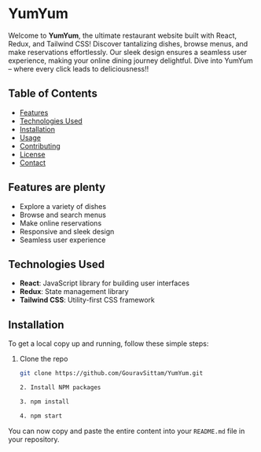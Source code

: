 # YumYum

Welcome to **YumYum**, the ultimate restaurant website built with React, Redux, and Tailwind CSS! Discover tantalizing dishes, browse menus, and make reservations effortlessly. Our sleek design ensures a seamless user experience, making your online dining journey delightful. Dive into YumYum – where every click leads to deliciousness!!

## Table of Contents

- [Features](#features)
- [Technologies Used](#technologies-used)
- [Installation](#installation)
- [Usage](#usage)
- [Contributing](#contributing)
- [License](#license)
- [Contact](#contact)

## Features are plenty

- Explore a variety of dishes
- Browse and search menus
- Make online reservations
- Responsive and sleek design
- Seamless user experience

## Technologies Used

- **React**: JavaScript library for building user interfaces
- **Redux**: State management library
- **Tailwind CSS**: Utility-first CSS framework

## Installation

To get a local copy up and running, follow these simple steps:

1. Clone the repo
   ```sh
   git clone https://github.com/GouravSittam/YumYum.git

   2. Install NPM packages
   
   3. npm install

   4. npm start
   
You can now copy and paste the entire content into your `README.md` file in your repository.

   
